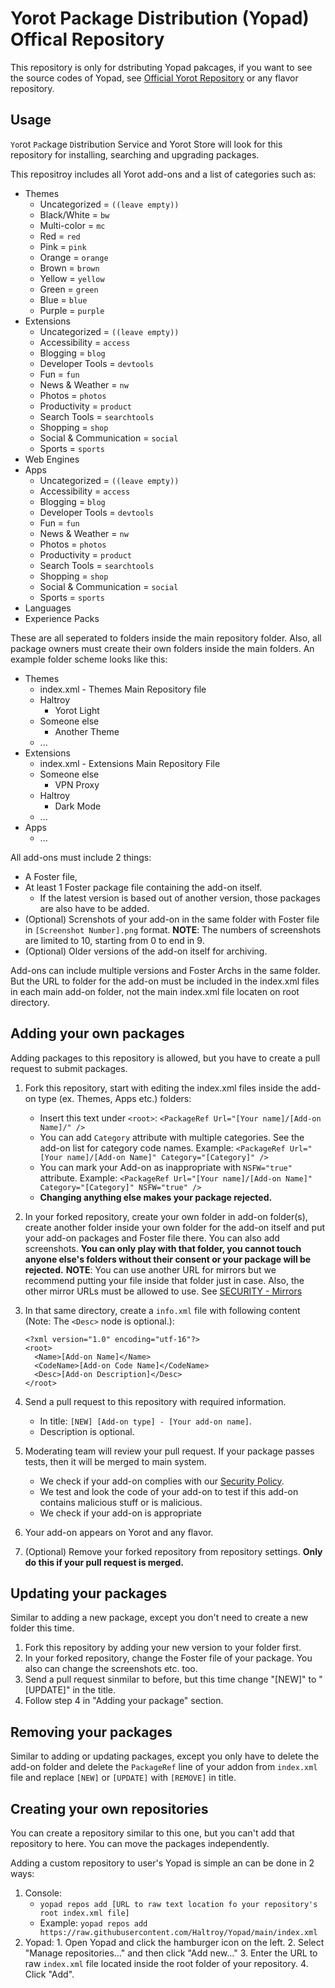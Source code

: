 # Yorot Package Distribution (Yopad) Offical Repository
This repository is only for dstributing Yopad pakcages, if you want to see the source codes of Yopad, see [Official Yorot Repository](https://github.com/Haltroy/Yorot) or any flavor repository.

## Usage
`Yo`rot `Pa`ckage `D`istribution Service and Yorot Store will look for this repository for installing, searching and upgrading packages.

This repositroy includes all Yorot add-ons and a list of categories such as:
 - Themes
   - Uncategorized = `((leave empty))`
   - Black/White = `bw`
   - Multi-color = `mc`
   - Red = `red`
   - Pink = `pink`
   - Orange = `orange`
   - Brown = `brown`
   - Yellow = `yellow`
   - Green = `green`
   - Blue = `blue`
   - Purple = `purple`
 - Extensions
   - Uncategorized = `((leave empty))`
   - Accessibility = `access`
   - Blogging = `blog`
   - Developer Tools = `devtools`
   - Fun = `fun`
   - News & Weather = `nw`
   - Photos = `photos`
   - Productivity = `product`
   - Search Tools = `searchtools`
   - Shopping = `shop`
   - Social & Communication = `social`
   - Sports = `sports`
 - Web Engines
 - Apps
   - Uncategorized = `((leave empty))`
   - Accessibility = `access`
   - Blogging = `blog`
   - Developer Tools = `devtools`
   - Fun = `fun`
   - News & Weather = `nw`
   - Photos = `photos`
   - Productivity = `product`
   - Search Tools = `searchtools`
   - Shopping = `shop`
   - Social & Communication = `social`
   - Sports = `sports`
 - Languages
 - Experience Packs

These are all seperated to folders inside the main repository folder. Also, all package owners must create their own folders inside the main folders. An example folder scheme looks like this:

 - Themes
   - index.xml - Themes Main Repository file
   - Haltroy
     - Yorot Light
   - Someone else
     - Another Theme
   - ...
 - Extensions
   - index.xml - Extensions Main Repository File
   - Someone else
     - VPN Proxy 
   - Haltroy
     - Dark Mode  
   - ...
 - Apps 
   - ...


All add-ons must include 2 things:
 - A Foster file,
 - At least 1 Foster package file containing the add-on itself.
   - If the latest version is based out of another version, those packages are also have to be added. 
 - (Optional) Screnshots of your add-on in the same folder with Foster file in `[Screenshot Number].png` format.
**NOTE**: The numbers of screenshots are limited to 10, starting from 0 to end in 9.
 - (Optional) Older versions of the add-on itself for archiving.

Add-ons can include multiple versions and Foster Archs in the same folder. But the URL to folder for the add-on must be included in the index.xml files in each main add-on folder, not the main index.xml file locaten on root directory.

## Adding your own packages
Adding packages to this repository is allowed, but you have to create a pull request to submit packages.

 1. Fork this repository, start with editing the index.xml files inside the add-on type (ex. Themes, Apps etc.) folders:
     - Insert this text under `<root>`: `<PackageRef Url="[Your name]/[Add-on Name]/" />` 
     - You can add `Category` attribute with multiple categories. See the add-on list for category code names. Example: `<PackageRef Url="[Your name]/[Add-on Name]" Category="[Category]" />`
	 - You can mark your Add-on as inappropriate with `NSFW="true"` attribute. Example: `<PackageRef Url="[Your name]/[Add-on Name]" Category="[Category]" NSFW="true" />`
    - **Changing anything else makes your package rejected.**
 2. In your forked repository, create your own folder in add-on folder(s), create another folder inside your own folder for the add-on itself and put your add-on packages and Foster file there. You can also add screenshots. **You can only play with that folder, you cannot touch anyone else's folders without their consent or your package will be rejected.**
**NOTE**: You can use another URL for mirrors but we recommend putting your file inside that folder just in case. Also, the other mirror URLs must be allowed to use. See [SECURITY - Mirrors](https://github.com/Haltroy/Yopad/blob/main/SECURITY.md#mirrors) 
 3. In that same directory, create a `info.xml` file with following content (Note: The `<Desc>` node is optional.):
 
		<?xml version="1.0" encoding="utf-16"?>
		<root>
		  <Name>[Add-on Name]</Name>
		  <CodeName>[Add-on Code Name]</CodeName>
		  <Desc>[Add-on Description]</Desc>
		</root>


 4. Send a pull request to this repository with required information.
    - In title: `[NEW] [Add-on type] - [Your add-on name]`.
    - Description is optional.
 5. Moderating team will review your pull request. If your package passes tests, then it will be merged to main system. 
    - We check if your add-on complies with our [Security Policy](https://github.com/Haltroy/Yopad/blob/main/SECURITY.md).
    - We test and look the code of your add-on to test if this add-on contains malicious stuff or is malicious.
	- We check if your add-on is appropriate
 6. Your add-on appears on Yorot and any flavor.
 7. (Optional) Remove your forked repository from repository settings. **Only do this if your pull request is merged.**

## Updating your packages
Similar to adding a new package, except you don't need to create a new folder this time. 

 1. Fork this repository by adding your new version to your folder first.
 2. In your forked repository, change the Foster file of your package. You also can change the screenshots etc. too.
 3. Send a pull request sinmilar to before, but this time change "[NEW]" to "[UPDATE]" in the title.
 4. Follow step 4 in "Adding your package" section.

## Removing your packages
Similar to adding or updating packages, except you only have to delete the add-on folder and delete the `PackageRef` line of your addon from `index.xml` file and replace `[NEW]` or `[UPDATE]` with `[REMOVE]` in title. 

## Creating your own repositories
You can create a repository similar to this one, but you can't add that repository to here. You can move the packages independently.

Adding a custom repository to user's Yopad is simple an can be done in 2 ways:

 1. Console:
    - `yopad repos add [URL to raw text location fo your repository's root index.xml file]`
    - Example: `yopad repos add https://raw.githubusercontent.com/Haltroy/Yopad/main/index.xml`
 2.  Yopad:
    1. Open Yopad and click the hamburger icon on the left.
    2. Select "Manage repositories..." and then click "Add new..."
    3. Enter the URL to raw `index.xml` file located inside the root folder of your repository.
    4. Click "Add".
